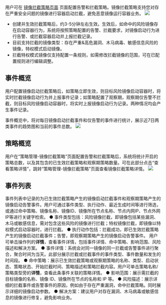 用户可在 [镜像拦截策略页面]() 页面配置告警和拦截策略。镜像拦截策略支持您对存在严重安全问题的镜像进行容器启动拦截，避免恶意镜像运行容器业务。
![](https://qcloudimg.tencent-cloud.cn/raw/bd80e92d4719078b802fbb79253e3d50.png)
- 创建并生效拦截策略后，约3-5分钟左右生效。生效后，如命中的风险镜像存在启动容器行为，系统将按照策略配置的告警、拦截要求，对镜像启动行为进行告警、或拦截容器启动并上报拦截记录。
-  目前支持拦截的镜像类型：存在严重&高危漏洞、木马病毒、敏感信息风险的镜像，特权模式启动镜像。
-  拦截特权模式镜像仅支持配置一条规则，如需修改拦截镜像的范围，可在已配置规则进行编辑调整。


## 事件概览
用户配置镜像启动拦截策略后，如策略立即生效，则目标风险镜像启动容器时，将实时拦截镜像启动行为并上报事件记录；如策略配置了观察期，观察期仅告警不拦截，则目标风险镜像启动容器时，将实时上报镜像启动行为记录。两种情况均会产生事件记录。

事件概览中，将对每日镜像启动拦截事件和仅告警的事件进行统计，展示近7日两类事件的趋势图和当前的事件总数。
![](https://qcloudimg.tencent-cloud.cn/raw/94f82b16718e97a44ff47bfa99c88269.png)

## 策略概览
用户在“策略管理-镜像拦截策略”页面配置告警和拦截策略后，系统将统计开启的策略总数，以及其包含的已生效拦截策略和观察期策略数量。可在此部分点击“查看策略详情”，跳转“策略管理-镜像拦截策略”页面查看镜像拦截策略详情。
![](https://qcloudimg.tencent-cloud.cn/raw/def39f6f29428422cd5892037f888bce.png)

## 事件列表
事件列表中记录的为已生效拦截策略产生的镜像启动拦截事件和观察期策略产生的镜像启动告警事件。用户可通过事件类型、执行动作、最近生成时间等进行筛选，或通过命中策略、镜像名称、镜像ID、镜像所在节点名称、节点内网IP、节点外网IP等进行关键字检索。
● 事件类型包括：风险镜像拦截，即镜像包括某些漏洞、木马或敏感信息，需对包含这些风险的镜像进行拦截；特权镜像拦截，即镜像以特权模式启动容器时，进行拦截。
● 执行动作包括：拦截成功，即已生效拦截策略产生的镜像启动拦截事件；告警，即观察期策略产生的镜像启动告警事件。
用户可单击操作列的**详情**，查看事件详情，包括事件详情、命中策略、影响范围、风险描述和解决方案。
● 事件详情：系统会对同一镜像的同一拦截或告警事件进行聚合，聚合时间为当天。此部分展示拦截或拦截事件的事件类型、事件数量和发生的时间段。
● 命中策略：展示已生效拦截策略或观察期策略的名称、类型、启动状态、策略状态、开始拦截时间、策略描述和策略拦截内容。用户可单击策略名称/策略类型旁的**详情**，查看此条事件关联的策略详情。
● 影响范围：展示需拦截的目标镜像的名称、镜像 ID、镜像所在节点的名称和 IP 等。
● 风险描述：展示详细的拦截事件或告警事件的原因，例如由于存在严重漏洞，命中拦截策略。同时展示详细的镜像启动参数。
● 解决方案：建议用户对存在漏洞、木马病毒或敏感信息的镜像进行修复，避免影响业务。


